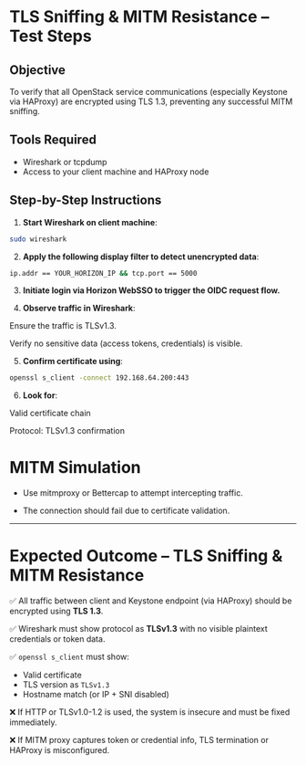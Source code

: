 # TLS Sniffing & MITM Resistance – Test Steps

## Objective
To verify that all OpenStack service communications (especially Keystone via HAProxy) are encrypted using TLS 1.3, preventing any successful MITM sniffing.

## Tools Required
- Wireshark or tcpdump
- Access to your client machine and HAProxy node

## Step-by-Step Instructions

1. **Start Wireshark on client machine**:
```bash
sudo wireshark
```
2. **Apply the following display filter to detect unencrypted data**:
```bash
ip.addr == YOUR_HORIZON_IP && tcp.port == 5000
```
3. **Initiate login via Horizon WebSSO to trigger the OIDC request flow.**

4. **Observe traffic in Wireshark**:

Ensure the traffic is TLSv1.3.

Verify no sensitive data (access tokens, credentials) is visible.

5. **Confirm certificate using**:
```bash
openssl s_client -connect 192.168.64.200:443
```
6. **Look for**:

Valid certificate chain

Protocol: TLSv1.3 confirmation

# MITM Simulation
- Use mitmproxy or Bettercap to attempt intercepting traffic.

- The connection should fail due to certificate validation.


---



# Expected Outcome – TLS Sniffing & MITM Resistance

✅ All traffic between client and Keystone endpoint (via HAProxy) should be encrypted using **TLS 1.3**.

✅ Wireshark must show protocol as **TLSv1.3** with no visible plaintext credentials or token data.

✅ `openssl s_client` must show:
- Valid certificate
- TLS version as `TLSv1.3`
- Hostname match (or IP + SNI disabled)

❌ If HTTP or TLSv1.0-1.2 is used, the system is insecure and must be fixed immediately.

❌ If MITM proxy captures token or credential info, TLS termination or HAProxy is misconfigured.


